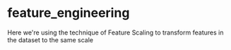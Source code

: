 # feature_engineering
Here we're using the technique of Feature Scaling to transform features in the dataset to the same scale
